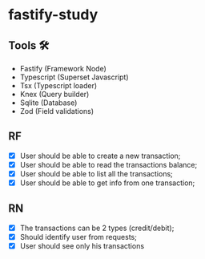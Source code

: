 # fastify-study

## Tools 🛠️

- Fastify (Framework Node)
- Typescript (Superset Javascript)
- Tsx (Typescript loader)
- Knex (Query builder)
- Sqlite (Database)
- Zod (Field validations)

## RF 

- [x] User should be able to create a new transaction;
- [x] User should be able to read the transactions balance;
- [x] User should be able to list all the transactions;
- [x] User should be able to get info from one transaction;

## RN

- [x] The transactions can be 2 types (credit/debit);
- [x] Should identify user from requests;
- [x] User should see only his transactions